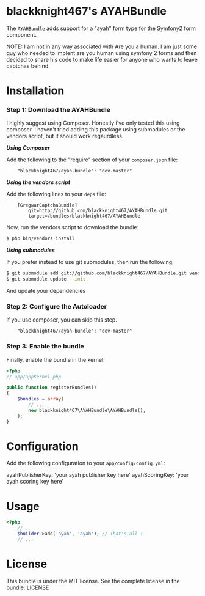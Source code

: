 blackknight467's AYAHBundle
=====================

The `AYAHBundle` adds support for a "ayah" form type for the
Symfony2 form component.

NOTE: I am not in any way associated with Are you a human.  I am just some guy who needed to implent are you human using symfony 2 forms and then decided to share his code to make life easier for anyone who wants to leave captchas behind.

Installation
============

### Step 1: Download the AYAHBundle

I highly suggest using Composer.  Honestly i've only tested this using composer.  I haven't tried adding this package using submodules or the vendors script, but it should work regaurdless.

***Using Composer***

Add the following to the "require" section of your `composer.json` file:

```
    "blackknight467/ayah-bundle": "dev-master"
```

***Using the vendors script***

Add the following lines to your `deps` file:

```
    [GregwarCaptchaBundle]
        git=http://github.com/blackknight467/AYAHBundle.git
        target=/bundles/blackknight467/AYAHBundle
```

Now, run the vendors script to download the bundle:

``` bash
$ php bin/vendors install
```

***Using submodules***

If you prefer instead to use git submodules, then run the following:

``` bash
$ git submodule add git://github.com/blackknight467/AYAHBundle.git vendor/bundles/blackknight467/AYAHBundle
$ git submodule update --init
```

And update your dependencies

### Step 2: Configure the Autoloader

If you use composer, you can skip this step.

```
    "blackknight467/ayah-bundle": "dev-master"
```

### Step 3: Enable the bundle

Finally, enable the bundle in the kernel:

```php
<?php
// app/appKernel.php

public function registerBundles()
{
    $bundles = array(
        // ...
        new blackknight467\AYAHBundle\AYAHBundle(),
    );
}
```
Configuration
=============
Add the following configuration to your `app/config/config.yml`:

ayahPublisherKey: 'your ayah publisher key here'
ayahScoringKey:  'your ayah scoring key here'

Usage
=====

```php
<?php
    // ...
    $builder->add('ayah', 'ayah'); // That's all !
    // ...
```

License
=======
This bundle is under the MIT license. See the complete license in the bundle:
    LICENSE
